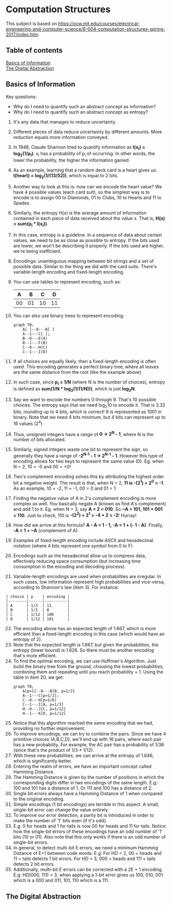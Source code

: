 # Computation Structures

This subject is based on https://ocw.mit.edu/courses/electrical-engineering-and-computer-science/6-004-computation-structures-spring-2017/index.htm.

## Table of contents
[Basics of Information](#basics-of-information)  
[The Digital Abstraction](#the-digital-abstraction)  


## Basics of Information

Key questions:
- Why do I need to quantify such an abstract concept as information?
- Why do I need to quantify such an abstract concept as entropy?
  

1. It's any data that manages to reduce uncertainty.
2. Different pieces of data reduce uncertainty by different amounts. More reduction equals more information conveyed.
3. In 1948, Claude Shannon tried to quantify information as **I(x<sub>i</sub>) = log<sub>2</sub>(1/p<sub>i</sub>)**.  x<sub>i</sub> has a probability of p<sub>i</sub> of occurring. In other words, the lower the probability, the higher the information gained.
4. As an example, learning that a random deck card is a heart gives us: **I(heart) = log<sub>2</sub>(1/(13/52))**, which is equal to 2 bits.
5. Another way to look at this is: how can we encode the heart value? We have 4 possible values (each card suit), so the simplest way is to encode is to assign 00 to Diamonds, 01 to Clubs, 10 to Hearts and 11 to Spades.
6. Similarly, the entropy H(x) is the average amount of information contained in each piece of data received about the value x. That is, **H(x) = sum(p<sub>i</sub> * I(x<sub>i</sub>))**.
7. In this case, entropy is a guideline. In a sequence of data about certain values, we need to be as close as possible to entropy. If the bits used are lower, we won't be describing it properly. If the bits used are higher, we're being inefficient.
8. Encodings: unambiguous mapping between bit strings and a set of possible data. Similar to the thing we did with the card suits. There's variable-length encoding and fixed-length encoding.
9. You can use tables to represent encoding, such as:  

    | A  | B  | C  | D  |
    |----|----|----|----|
    | 00 | 01 | 10 | 11 |

10. You can also use binary trees to represent encoding:
    ```mermaid
    graph TB;
        A[ ]--0---B[ ]
        A--1---C[ ];
        B--0---E(A)
        B--1---F(B)
        C--0---H(C)
        C--1---I(D)
    ```
11.  If all choices are equally likely, then a fixed-length encoding is often used. This encoding generates a perfect binary tree, where all leaves are the same distance from the root (like the example above).
12.  In such case, since **p<sub>i</sub> = 1/N** (where N is the number of choices), entropy is defined as **sum(1/N * log<sub>2</sub>(1/(1/N)))**, which is just **log<sub>2</sub>N**.
13.  Say we want to encode the numbers 0 through 9. That's 10 possible choices. The entropy says that we need log<sub>2</sub>10 to encode it. That is 3.32 bits, rounding up to 4 bits, which is correct! 9 is represented as 1001 in binary. Note that we need 4 bits minimum, but 4 bits can represent up to 16 values (2<sup>4</sup>)
14.  Thus, unsigned integers have a range of **0 -> 2<sup>N</sup> - 1**, where N is the number of bits allocated.
15.  Similarly, signed integers waste one bit to represent the sign, so generally they have a range of **-2<sup>N-1</sup> - 1 -> 2<sup>N-1</sup> - 1**. However this type of encoding allows for two keys to represent the same value (0). Eg. when N = 2, 10 = -0 and 00 = +0!
16.  Two's complement encoding solves this by attributing the highest order bit a negative weight. The result is that, when N = 2, **11 is -(2<sup>1</sup>) + 2<sup>0</sup> = -1**. As an example, 10 = -2, 11 = -1, 00 = 0 and 01 = 1.
17.  Finding the negative value of A in 2's complement encoding is more complex as well. You basically negate A (known as find A's complement) and add 1 to it. Eg. when N = 3, say **A = 2 = 010**. So **~A = 101, 101 + 001 = 110**. Just to check, 110 is **-(2<sup>2</sup>) + 2<sup>1</sup> = -4 + 2 = -2**! Hurray!
18.  How did we arrive at this formula? **A - A = 1 - 1, -A = 1 + (- 1 - A)**. Finally, **-A = 1 + ~A** (complement of A).
19.  Examples of fixed-length encoding include ASCII and hexadecimal notation (where 4 bits represent one symbol from 0 to F).
20.  Encodings such as the hexadecimal allow us to compress data, effectively reducing space consumption (but increasing time consumption in the encoding and decoding process).
21.  Variable-length encodings are used when probabilities are irregular. In such cases, low information represent high probabilities and vice-versa, according to Shannon's law (item 3). For instance:  

    | choice | p    | encoding |
    |--------|------|----------|
    | A      | 1/3  | 11       |
    | B      | 1/2  | 0        |
    | C      | 1/12 | 100      |
    | D      | 1/12 | 101      |

22. The encoding above has an expected length of 1.667, which is more efficient than a fixed-length encoding in this case (which would have an entropy of 2).
23. Note that the expected length is 1.667, but given the probabilities, the entropy (lower bound) is 1.626. So there must be another encoding that's more efficient.
24. To find the optimal encoding, we can use Huffman's Algorithm. Just build the binary tree from the ground, choosing the lowest probabilities, combining them and repeating until you reach probability = 1. Using the table in item 20, we get:
    ```mermaid
    graph TB;
        A[p=1]--0---B[B, p=1/2]
        A--1---C[p=1/2];
        C--0---H[p=1/6]
        C--1---I[A, p=1/3]
        H--0---J[C, p=1/12]
        H--1---K[D, p=1/12]
    ```    
25. Notice that this algorithm reached the same encoding that we had, providing no further improvement.
26. To improve encodings, we can try to combine the pairs. Since we have 4 primitive choices (A,B,C,D), we'll end up with 16 pairs, where each pair has a new probability. For example, the AC pair has a probability of 1/36 (since that's the product of 1/3 * 1/12).
27. With these new probabilities, we can arrive at the entropy of 1.646, which is significantly better.
28. Entering the realm of errors, we have an important concept called Hamming Distance.
29. The Hamming Distance is given by the number of positions in which the corresponding digits differ in two encodings of the same length. E.g.: 100 and 101 has a distance of 1. Or 111 and 100 has a distance of 2.
30. Single bit errors always have a Hamming Distance of 1 when compared to the original encoding.
31. Simple encodings (1 bit encodings) are terrible in this aspect. A small, single-bit error can change the value entirely. 
32. To improve our error detection, a parity bit is introduced in order to make the number of '1' bits even (if it's odd).
33. E.g: 0 for heads and 1 for tails is now 00 for heads and 11 for tails. Notice how the single-bit errors of these encodings have an odd number of '1' bits (10 or 01). Also note that this only works if there is an odd number of single-bit errors.
34. In general, to detect multi-bit E errors, we need a minimum Hamming Distance of E+1 between code words. E.g: For HD = 2, 00 = heads and 11 = tails detects 1 bit errors. For HD = 3, 000 = heads and 111 = tails detects 2 bit errors.
35. Additionally, multi-bit E errors can be corrected with a 2E + 1 encoding. E.g: HD(000, 111) = 3, when applying a 1-bit error gives us 100, 010, 001 which is a 000 and 011, 101, 110 which is a 111.

## The Digital Abstraction


